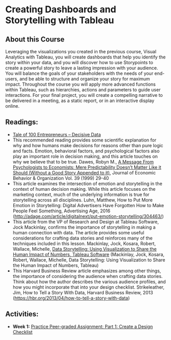 # Creating Dashboards and Storytelling with Tableau

## About this Course
Leveraging the visualizations you created in the previous course, Visual Analytics with Tableau, you will create dashboards that help you identify the story within your data, and you will discover how to use Storypoints to create a powerful story to leave a lasting impression with your audience.\
You will balance the goals of your stakeholders with the needs of your end-users, and be able to structure and organize your story for maximum impact. Throughout the course you will apply more advanced functions within Tableau, such as hierarchies, actions and parameters to guide user interactions.  For your final project, you will create a compelling narrative to be delivered in a meeting, as a static report, or in an interactive display online.

## Readings:
* [Tale of 100 Entrepreneurs – Decisive Data](https://www.tableau.com/solutions/gallery/tale-100-entrepreneurs)
* This recommended reading provides some scientific explanation for why and how humans make decisions for reasons other than pure logic and facts.  Emotion, behavioral factors, and psychological factors also play an important role in decision making, and this article touches on why we believe that to be true. Dawes, Robyn M., [A Message From Psychologists to Economists: Mere Predictability Doesn’t Matter Like it Should (Without a Good Story Appended to it)](http://pages.ucsd.edu/~aronatas/project/academic/dawes%20on%20narratives.pdf), Journal of Economic Behavior & Organization Vol. 39 (1999) 29-40
* This article examines the intersection of emotion and storytelling in the context of human decision making.  While this article focuses on the marketing context, much of the underlying information is true for storytelling across all disciplines. Luhn, Matthew, How to Put More Emotion in Storytelling: Digital Advertisers Have Forgotten How to Make People Feel Something, Advertising Age, 2016 (http://adage.com/article/digitalnext/put-emotion-storytelling/304463/)
* This article from the VP of Research and Design at Tableau Software, Jock Mackinlay, confirms the importance of storytelling in making a human connection with data. The article provides some useful considerations for crafting data stories and reinforces many of the techniques included in this lesson. Mackinlay, Jock, Kosara, Robert, Wallace, Michelle, [Data Storytelling: Using Visualization to Share the Human Impact of Numbers, Tableau Software](https://www.tableau.com/learn/whitepapers/data-storytelling-using-visualization-share-human-impact-numbers) (Mackinlay, Jock, Kosara, Robert, Wallace, Michelle, Data Storytelling: Using Visualization to Share the Human Impact of Numbers, Tableau)
* This Harvard Business Review article emphasizes among other things, the importance of considering the audience when crafting data stories.  Think about how the author describes the various audience profiles, and how you might incorporate that into your design checklist. Strikeleather, Jim, How to Tell a Story With Data, Harvard Business Review, 2013 (https://hbr.org/2013/04/how-to-tell-a-story-with-data)

## Activities:
* **Week 1:** [Practice Peer-graded Assignment: Part 1: Create a Design Checklist](./Week1/Peer-graded_Assignment_Create_a_Design_Checklist.md)
